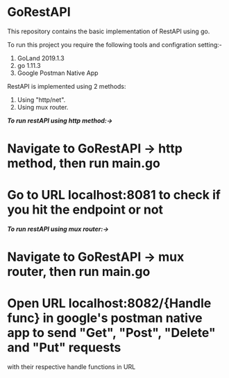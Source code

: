 # GoRestAPI

This repository contains the basic implementation of RestAPI using go.

To run this project you require the following tools and configration setting:-
1. GoLand 2019.1.3
2. go 1.11.3
3. Google Postman Native App

RestAPI is implemented using 2 methods:
1. Using "http/net".
2. Using mux router.

***To run restAPI using http method:->***
# Navigate to GoRestAPI -> http method, then run main.go
# Go to URL localhost:8081 to check if you hit the endpoint or not

***To run restAPI using mux router:->***
# Navigate to GoRestAPI -> mux router, then run main.go
# Open URL localhost:8082/{Handle func} in google's postman native app to send "Get", "Post", "Delete" and "Put" requests
with their respective handle functions in URL
